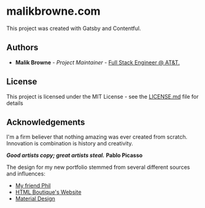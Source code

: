 # malikbrowne.com

This project was created with Gatsby and Contentful.

## Authors

* **Malik Browne** - *Project Maintainer* - [Full Stack Engineer @ AT&T.](https://linkedin.com/in/malikbrowne)

## License 

This project is licensed under the MIT License - see the [LICENSE.md](LICENSE.md) file for details

## Acknowledgements

I'm a firm believer that nothing amazing was ever created from scratch. Innovation is combination is history and creativity.

***Good artists copy; great artists steal.***
**Pablo Picasso**

The design for my new portfolio stemmed from several different sources and influences:

* [My friend Phil](http://philkt.me)
* [HTML Boutique's Website](https://htmlboutique.com/)
* [Material Design](https://material.io)
